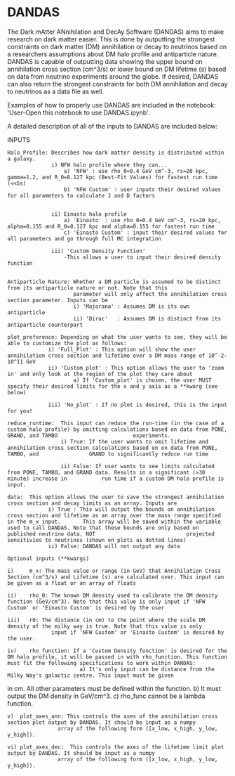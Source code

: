 # DANDAS

The Dark mAtter ANnihilation and DecAy Software (DANDAS) aims to make research on dark matter easier. This is done by outputting the strongest constraints on dark matter (DM) annihilation or decay to neutrinos based on a researchers assumptions about DM halo profile and antiparticle nature. DANDAS is capable of outputting data showing the upper bound on annihilation cross section (cm^3/s) or lower bound on DM lifetime (s) based on data from neutrino experiments around the globe. If desired, DANDAS can also return the strongest constraints for both DM annihilation and decay to neutrinos as a data file as well. 

Examples of how to properly use DANDAS are included in the notebook: 'User-Open this notebook to use DANDAS.ipynb'.

A detailed description of all of the inputs to DANDAS are included below:

INPUTS                




    Halo_Profile: Describes how dark matter density is distributed within a galaxy.
                  i) NFW halo profile where they can...
                      a) 'NFW' : use rho_0=0.4 GeV cm^-3, rs=20 kpc, gamma=1.2, and R_0=8.127 kpc (Best-Fit Values) for fastest run time (<<5s)
                      b) 'NFW Custom' : user inputs their desired values for all parameters to calculate J and D factors 

                    
                  ii) Einasto halo profile
                      a) 'Einasto' : use rho_0=0.4 GeV cm^-3, rs=20 kpc, alpha=0.155 and R_0=8.127 kpc and alpha=0.155 for fastest run time 
                      c) 'Einasto Custom' : input their desired values for all parameters and go through full MC integration 
                      
                  iii) 'Custom Density Function'
                      -This allows a user to input their desired density function
                     
                  
    Antiparticle Nature: Whether a DM particle is assumed to be distinct from its antiparticle nature or not. Note that this
                         parameter will only affect the annihilation cross section parameter. Inputs can be
                         i) 'Majorana' : Assumes DM is its own antiparticle
                         ii) 'Dirac'   : Assumes DM is distinct from its antiparticle counterpart
                         
    plot_preference: Depending on what the user wants to see, they will be able to customize the plot as follows:
                 i) 'Full_Plot' : This option will show the user annihilation cross section and lifetime over a DM mass range of 10^-2-10^11 GeV
                 ii) 'Custom_plot' : This option allows the user to 'zoom in' and only look at the region of the plot they care about
                         a) If 'Custom_plot' is chosen, the user MUST specify their desired limits for the x and y axis as a **kwarg (see below)
                         
                 iii) 'No_plot' : If no plot is desired, this is the input for you!
                 
    reduce_runtime:  This input can reduce the run-time (in the case of a custom halo profile) by omitting calculations based on data from PONE, GRAND, and TAMBO                        experiments.
                     i) True: If the user wants to omit lifetime and annihilation cross section calculations based on on data from PONE, TAMBO, and                GRAND to significantly reduce run time
                     
                     ii) False: If user wants to see limits calculated from PONE, TAMBO, and GRAND data. Results in a significant (>30 minute) increase in           run time if a custom DM halo profile is input.
                 
    data:  This option allows the user to save the strongest annihilation cross section and decay limits as an array. Inputs are
                 i) True : This will output the bounds on annihilation cross section and lifetime as an array over the mass range specified in the m_x input.       This array will be saved within the variable used to call DANDAS. Note that these bounds are only based on published neutrino data, NOT                             projected sensitivies to neutrinos (shown on plots as dotted lines) 
                 ii) False: DANDAS will not output any data
                
    Optional inputs (**kwargs)
    
    i)     m_x: The mass value or range (in GeV) that Annihilation Cross Section (cm^3/s) and Lifetime (s) are calculated over. This input can be given as a float or an array of floats
    
    ii)    rho_0: The known DM density used to calibrate the DM density function (GeV/cm^3). Note that this value is only input if 'NFW Custom' or 'Einasto Custom' is desired by the user
    
    iii)   r0: The distance (in cm) to the point where the scale DM density of the milky way is true. Note that this value is only
                  input if 'NFW Custom' or 'Einasto Custom' is desired by the user.
                  
    iv)    rho_function: If a 'Custom Density function' is desired for the DM halo profile, it will be passed in with rho_function. This function must fit the following specifications to work within DANDAS:
                           a) It's only input can be distance from the Milky Way's galactic centre. This input must be given
in cm. All other parameters must be defined within the function.
                           b) It must output the DM density in GeV/cm^3.
                           c) rho_func cannot be a lambda function.
                           
    v)  plot_axes_ann: This controls the axes of the annihilation cross section plot output by DANDAS. It should be input as a numpy
                    array of the following form ([x_low, x_high, y_low, y_high]).
    
    vi) plot_axes_dec:  This controls the axes of the lifetime limit plot output by DANDAS. It should be input as a numpy
                    array of the following form ([x_low, x_high, y_low, y_high]).
    
